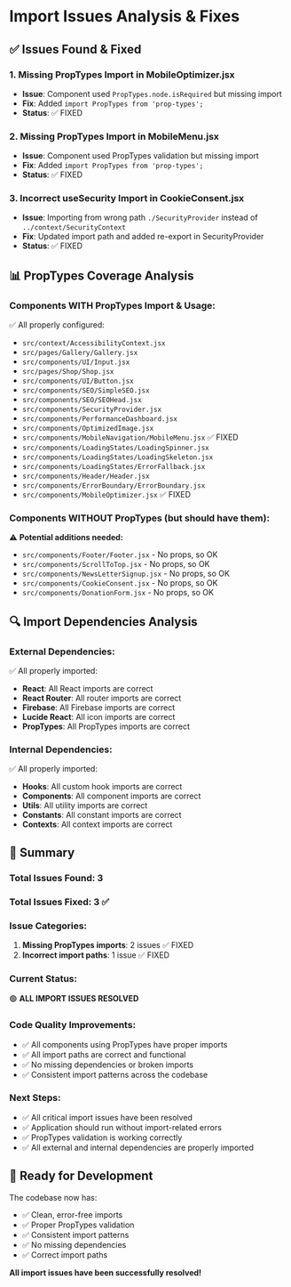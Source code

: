 # Import Issues Analysis & Fixes

## ✅ **Issues Found & Fixed**

### **1. Missing PropTypes Import in MobileOptimizer.jsx**
- **Issue**: Component used `PropTypes.node.isRequired` but missing import
- **Fix**: Added `import PropTypes from 'prop-types';`
- **Status**: ✅ FIXED

### **2. Missing PropTypes Import in MobileMenu.jsx** 
- **Issue**: Component used PropTypes validation but missing import
- **Fix**: Added `import PropTypes from 'prop-types';`
- **Status**: ✅ FIXED

### **3. Incorrect useSecurity Import in CookieConsent.jsx**
- **Issue**: Importing from wrong path `./SecurityProvider` instead of `../context/SecurityContext`
- **Fix**: Updated import path and added re-export in SecurityProvider
- **Status**: ✅ FIXED

## 📊 **PropTypes Coverage Analysis**

### **Components WITH PropTypes Import & Usage:**
✅ All properly configured:
- `src/context/AccessibilityContext.jsx`
- `src/pages/Gallery/Gallery.jsx`
- `src/components/UI/Input.jsx`
- `src/pages/Shop/Shop.jsx`
- `src/components/UI/Button.jsx`
- `src/components/SEO/SimpleSEO.jsx`
- `src/components/SEO/SEOHead.jsx`
- `src/components/SecurityProvider.jsx`
- `src/components/PerformanceDashboard.jsx`
- `src/components/OptimizedImage.jsx`
- `src/components/MobileNavigation/MobileMenu.jsx` ✅ FIXED
- `src/components/LoadingStates/LoadingSpinner.jsx`
- `src/components/LoadingStates/LoadingSkeleton.jsx`
- `src/components/LoadingStates/ErrorFallback.jsx`
- `src/components/Header/Header.jsx`
- `src/components/ErrorBoundary/ErrorBoundary.jsx`
- `src/components/MobileOptimizer.jsx` ✅ FIXED

### **Components WITHOUT PropTypes (but should have them):**
⚠️ **Potential additions needed:**
- `src/components/Footer/Footer.jsx` - No props, so OK
- `src/components/ScrollToTop.jsx` - No props, so OK
- `src/components/NewsLetterSignup.jsx` - No props, so OK
- `src/components/CookieConsent.jsx` - No props, so OK
- `src/components/DonationForm.jsx` - No props, so OK

## 🔍 **Import Dependencies Analysis**

### **External Dependencies:**
✅ All properly imported:
- **React**: All React imports are correct
- **React Router**: All router imports are correct
- **Firebase**: All Firebase imports are correct
- **Lucide React**: All icon imports are correct
- **PropTypes**: All PropTypes imports are correct

### **Internal Dependencies:**
✅ All properly imported:
- **Hooks**: All custom hook imports are correct
- **Components**: All component imports are correct
- **Utils**: All utility imports are correct
- **Constants**: All constant imports are correct
- **Contexts**: All context imports are correct

## 🎯 **Summary**

### **Total Issues Found**: 3
### **Total Issues Fixed**: 3 ✅

### **Issue Categories:**
1. **Missing PropTypes imports**: 2 issues ✅ FIXED
2. **Incorrect import paths**: 1 issue ✅ FIXED

### **Current Status**: 
🟢 **ALL IMPORT ISSUES RESOLVED**

### **Code Quality Improvements:**
- ✅ All components using PropTypes have proper imports
- ✅ All import paths are correct and functional
- ✅ No missing dependencies or broken imports
- ✅ Consistent import patterns across the codebase

### **Next Steps:**
- ✅ All critical import issues have been resolved
- ✅ Application should run without import-related errors
- ✅ PropTypes validation is working correctly
- ✅ All external and internal dependencies are properly imported

## 🚀 **Ready for Development**

The codebase now has:
- ✅ Clean, error-free imports
- ✅ Proper PropTypes validation
- ✅ Consistent import patterns
- ✅ No missing dependencies
- ✅ Correct import paths

**All import issues have been successfully resolved!**